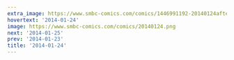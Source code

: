 ```yaml
---
extra_image: https://www.smbc-comics.com/comics/1446991192-20140124after.gif
hovertext: '2014-01-24'
image: https://www.smbc-comics.com/comics/20140124.png
next: '2014-01-25'
prev: '2014-01-23'
title: '2014-01-24'
---
```

